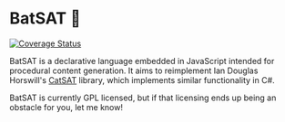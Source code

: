 # BatSAT 🦇

[![Coverage Status](https://coveralls.io/repos/github/robsimmons/batsat/badge.svg?branch=testing)](https://coveralls.io/github/robsimmons/batsat?branch=testing)

BatSAT is a declarative language embedded in JavaScript intended for
procedural content generation.
It aims to reimplement Ian Douglas Horswill's
[CatSAT](https://github.com/ianhorswill/CatSAT) library, which
implements similar functionality in C#.

BatSAT is currently GPL licensed, but if that licensing ends up being
an obstacle for you, let me know!
